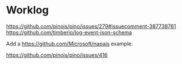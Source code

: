 # Worklog

https://github.com/pinojs/pino/issues/279#issuecomment-387738761
https://github.com/timberio/log-event-json-schema

Add a https://github.com/Microsoft/napajs example.

https://github.com/pinojs/pino/issues/416


